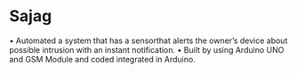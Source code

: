# Sajag
• Automated a system that has a sensorthat alerts the owner’s device about possible intrusion with an instant notification. • Built by using Arduino UNO and GSM Module and coded integrated in Arduino.
